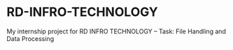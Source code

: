 # RD-INFRO-TECHNOLOGY
My internship project for RD INFRO TECHNOLOGY – Task: File Handling and Data Processing
